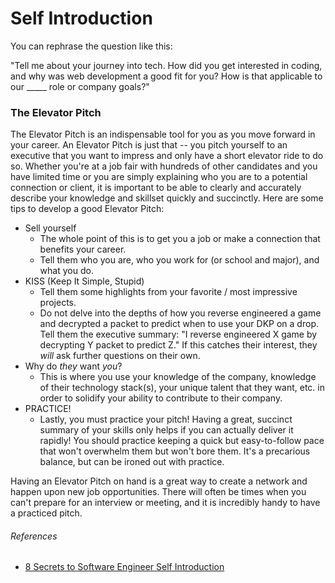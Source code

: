 Self Introduction
==

You can rephrase the question like this:

"Tell me about your journey into tech. How did you get interested in coding, and why was web development a good fit for you? How is that applicable to our _____ role or company goals?"

### The Elevator Pitch

The Elevator Pitch is an indispensable tool for you as you move forward in your career. An Elevator Pitch is just that -- you pitch yourself to an executive that you want to impress and only have a short elevator ride to do so. Whether you're at a job fair with hundreds of other candidates and you have limited time or you are simply explaining who you are to a potential connection or client, it is important to be able to clearly and accurately describe your knowledge and skillset quickly and succinctly. Here are some tips to develop a good Elevator Pitch:

- Sell yourself
  - The whole point of this is to get you a job or make a connection that benefits your career.
  - Tell them who you are, who you work for (or school and major), and what you do.
- KISS (Keep It Simple, Stupid)
  - Tell them some highlights from your favorite / most impressive projects.
  - Do not delve into the depths of how you reverse engineered a game and decrypted a packet to predict when to use your DKP on a drop. Tell them the executive summary: "I reverse engineered X game by decrypting Y packet to predict Z." If this catches their interest, they *will* ask further questions on their own.
- Why do *they* want *you*?
  - This is where you use your knowledge of the company, knowledge of their technology stack(s), your unique talent that they want, etc. in order to solidify your ability to contribute to their company.
- PRACTICE!
  - Lastly, you must practice your pitch! Having a great, succinct summary of your skills only helps if you can actually deliver it rapidly! You should practice keeping a quick but easy-to-follow pace that won't overwhelm them but won't bore them. It's a precarious balance, but can be ironed out with practice.

Having an Elevator Pitch on hand is a great way to create a network and happen upon new job opportunities. There will often be times when you can't prepare for an interview or meeting, and it is incredibly handy to have a practiced pitch.

###### References

- [8 Secrets to Software Engineer Self Introduction](http://blog.gainlo.co/index.php/2016/10/14/8-secretes-software-engineer-self-introduction)
